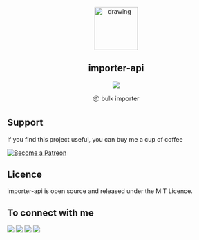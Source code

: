<p align="center">
  <img src="https://ashishdotme-assets.s3.ap-south-1.amazonaws.com/logo.png" alt="drawing" width="100"/>
</p>

<h2 align="center">importer-api</h2>

<p align="center">
<a href="https://img.shields.io/github/last-commit/ashishdotme/importerapi.ashish.me?style=for-the-badge"><img src="https://img.shields.io/github/last-commit/ashishdotme/importerapi.ashish.me?style=for-the-badge"></a>
</p>

<p align="center">📦 bulk importer </p>

## Support

If you find this project useful, you can buy me a cup of coffee

<a href="https://patreon.com/ashishdotme/" target="_blank">
  <img src="https://c5.patreon.com/external/logo/become_a_patron_button.png" alt="Become a Patreon">
</a>

## Licence

importer-api is open source and released under the MIT Licence.

## To connect with me

<p align = "center">

[<img src="https://img.shields.io/badge/twitter-%231DA1F2.svg?&style=for-the-badge&logo=twitter&logoColor=white&color=black" />](https://twitter.com/ashishdotme)
[<img src="https://img.shields.io/badge/facebook-%2312100E.svg?&style=for-the-badge&logo=facebook&logoColor=white&color=black" />](https://facebook.com/ashishdotme)
[<img src="https://img.shields.io/badge/instagram-%2312100E.svg?&style=for-the-badge&logo=instagram&logoColor=white&color=black" />](https://instagram.com/ashishdotme)
[<img src ="https://img.shields.io/badge/website-%23.svg?&style=for-the-badge&logo=&logoColor=white%22&color=black">](https://ashish.me)

</p>

